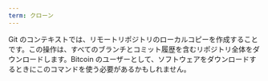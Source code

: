```yaml
---
term: クローン
---
```

Git のコンテキストでは、リモートリポジトリのローカルコピーを作成することです。この操作は、すべてのブランチとコミット履歴を含むリポジトリ全体をダウンロードします。Bitcoin のユーザーとして、ソフトウェアをダウンロードするときにこのコマンドを使う必要があるかもしれません。
